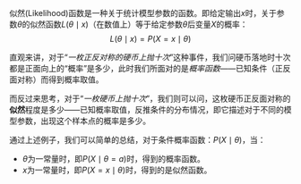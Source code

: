 似然(Likelihood)函数是一种关于统计模型参数的函数。即给定输出$x$时，关于参数$\theta$的似然函数$L(\theta \mid x)$（在数值上）等于给定参数$\theta$后变量$X$的概率：
$$
L(\theta \mid x) = P(X = x \mid \theta)
$$

直观来讲，对于“*一枚正反对称的硬币上抛十次*”这种事件，我们问硬币落地时十次都是正面向上的“概率”是多少，此时我们所面对的是*概率函数*——已知条件（正反面对称）而得到概率取值。

而反过来思考，对于“*一枚硬币上抛十次*”，我们则可以问，这枚硬币正反面对称的**似然**程度是多少——已知概率取值，反推条件的分布情况，即它描述对于不同的模型参数，出现这个样本点的概率是多少。

通过上述例子，我们可以简单的总结，对于条件概率函数：$P(X \mid \theta)$，当：
- $\theta$为一常量时，即$P(X \mid \theta = a)$时，得到的概率函数。
- $x$为一常量时，即$P(X = x \mid \theta)$时，得到的是似然函数。